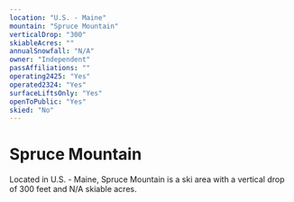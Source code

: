 ```yaml
---
location: "U.S. - Maine"
mountain: "Spruce Mountain"
verticalDrop: "300"
skiableAcres: ""
annualSnowfall: "N/A"
owner: "Independent"
passAffiliations: ""
operating2425: "Yes"
operated2324: "Yes"
surfaceLiftsOnly: "Yes"
openToPublic: "Yes"
skied: "No"
---
```


# Spruce Mountain

Located in U.S. - Maine, Spruce Mountain is a ski area with a vertical drop of 300 feet and N/A skiable acres.